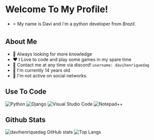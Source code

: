 # Welcome To My Profile!

- ⭐ My name is Davi and i'm a python developer from *Brazil*.

## About Me

- 📑 Always looking for more knowledge
- ❤️ I Love to code and play some games in my spare time
- 📩 Contact me at any time via discord! `username: davihenriquedag`
- 🧢 I'm currently 14 years old
- 🚨 I'm not active on social networks.
 
## Use To Code

![Python](https://img.shields.io/badge/python-3670A0?style=for-the-badge&logo=python&logoColor=ffdd54)
![Django](https://img.shields.io/badge/django-%23092E20.svg?style=for-the-badge&logo=django&logoColor=white)
![Visual Studio Code](https://img.shields.io/badge/Visual%20Studio%20Code-0078d7.svg?style=for-the-badge&logo=visual-studio-code&logoColor=white)
![Notepad++](https://img.shields.io/badge/Notepad++-90E59A.svg?style=for-the-badge&logo=notepad%2b%2b&logoColor=black)

## Github Stats

![davihenriquedag GitHub stats](https://github-readme-stats.vercel.app/api?username=davihenriquedag&show_icons=true&theme=github_dark)
![Top Langs](https://github-readme-stats.vercel.app/api/top-langs/?username=davihenriquedag&layout=compact)